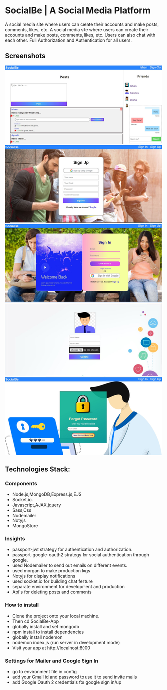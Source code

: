 # SocialBe | A Social Media Platform
A social media site where users can create their accounts and make posts, comments, likes, etc. A social media site where users can create their accounts and make posts, comments, likes, etc. Users can also chat with each other. Full Authorization and Authentication for all users.

## Screenshots

![Home Page](uploads/Screenshots/home.JPG "Home Page")
![Sign Up Page](uploads/Screenshots/signup.JPG "Sign Up Page")
![Login In](uploads/Screenshots/Login.JPG "Log In")
![Profile](uploads/Screenshots/Profile.JPG "Profile")
![Forgot Password](uploads/Screenshots/Fp.JPG "Forgot Password")

## Technologies Stack:

### Components
- Node.js,MongoDB,Express.js,EJS
- Socket.io.
- Javascript,AJAX,jquery
- Sass,Css
- Nodemailer
- Notyjs
- MongoStore

### Insights
- passport-jwt strategy for authentication and authorization.
- passport-google-oauth2 strategy for social authentication through google.
- used Nodemailer to send out emails on different events.
- used morgan to make production logs
- Notyjs for display notifications
- used socket.io for building chat feature
- separate environment for development and production
- Api's for deleting posts and comments

### How to install
- Clone the project onto your local machine.
- Then cd SocialBe-App
- globally install and set mongodb
- npm install to install dependencies
- globally install nodemon
- nodemon index.js (run server in development mode)
- Visit your app at http://localhost:8000

### Settings for Mailer and Google Sign In
- go to environment file in config
- add your Gmail id and password to use it to send invite mails
- add Google Oauth 2 credentials for google sign in/up